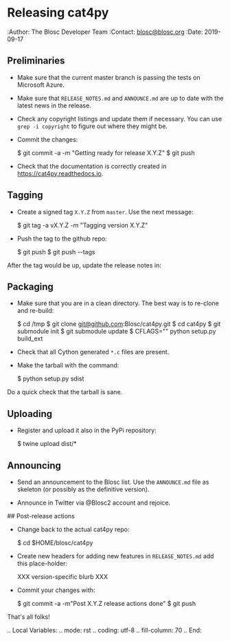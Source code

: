# Releasing cat4py

:Author: The Blosc Developer Team
:Contact: blosc@blosc.org
:Date: 2019-09-17


## Preliminaries

* Make sure that the current master branch is passing the tests on Microsoft Azure.

* Make sure that `RELEASE_NOTES.md` and `ANNOUNCE.md` are up to date with the latest news
in the release.

* Check any copyright listings and update them if necessary. You can use ``grep
  -i copyright`` to figure out where they might be.

* Commit the changes:

  $ git commit -a -m "Getting ready for release X.Y.Z"
  $ git push

* Check that the documentation is correctly created in https://cat4py.readthedocs.io.


## Tagging

* Create a signed tag ``X.Y.Z`` from ``master``.  Use the next message:

    $ git tag -a vX.Y.Z -m "Tagging version X.Y.Z"

* Push the tag to the github repo:

    $ git push
    $ git push --tags

After the tag would be up, update the release notes in:

## Packaging

* Make sure that you are in a clean directory.  The best way is to
  re-clone and re-build:

  $ cd /tmp
  $ git clone git@github.com:Blosc/cat4py.git
  $ cd cat4py
  $ git submodule init
  $ git submodule update
  $ CFLAGS="" python setup.py build_ext

* Check that all Cython generated ``*.c`` files are present.

* Make the tarball with the command:

  $ python setup.py sdist

Do a quick check that the tarball is sane.


## Uploading

* Register and upload it also in the PyPi repository:

    $ twine upload dist/*


## Announcing

* Send an announcement to the Blosc list.  Use the ``ANNOUNCE.md`` file as skeleton
(or possibly as the definitive version).

* Announce in Twitter via @Blosc2 account and rejoice.


## Post-release actions

* Change back to the actual cat4py repo:

  $ cd $HOME/blosc/cat4py

* Create new headers for adding new features in ``RELEASE_NOTES.md``
  add this place-holder:

  XXX version-specific blurb XXX

* Commit your changes with:

  $ git commit -a -m"Post X.Y.Z release actions done"
  $ git push


That's all folks!


.. Local Variables:
.. mode: rst
.. coding: utf-8
.. fill-column: 70
.. End:
